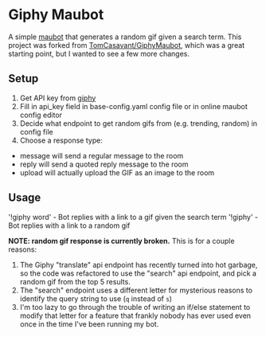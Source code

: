 # Giphy Maubot
A simple [maubot](https://github.com/maubot/maubot) that generates a random gif given a search term.
This project was forked from [TomCasavant/GiphyMaubot](https://github.com/TomCasavant/GiphyMaubot), which was a great starting point, but I wanted to see a few more changes.

## Setup
1. Get API key from [giphy](https://developers.giphy.com/docs/)
2. Fill in api_key field in base-config.yaml config file or in online maubot config editor
3. Decide what endpoint to get random gifs from (e.g. trending, random) in config file
4. Choose a response type:
  - message will send a regular message to the room
  - reply will send a quoted reply message to the room
  - upload will actually upload the GIF as an image to the room

## Usage
'!giphy word' - Bot replies with a link to a gif given the search term
'!giphy' - Bot replies with a link to a random gif

**NOTE: random gif response is currently broken.** This is for a couple reasons:

  1. The Giphy "translate" api endpoint has recently turned into hot garbage, so the code was refactored to use the
     "search" api endpoint, and pick a random gif from the top 5 results.
  2. The "search" endpoint uses a different letter for mysterious reasons to identify the query string to use (`q`
     instead of `s`)
  3. I'm too lazy to go through the trouble of writing an if/else statement to modify that letter for a feature that
     frankly nobody has ever used even once in the time I've been running my bot.
